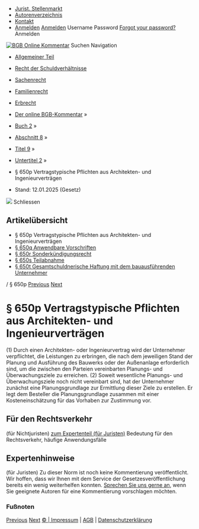   * [Jurist. Stellenmarkt](https://bgb.kommentar.de/Buch-2/Abschnitt-8/Titel-9/Untertitel-2/</job-board> "Jurist. Stellenmarkt")
  * [Autorenverzeichnis](https://bgb.kommentar.de/Buch-2/Abschnitt-8/Titel-9/Untertitel-2/</Autorenverzeichnis> "Autorenverzeichnis")
  * [Kontakt](https://bgb.kommentar.de/Buch-2/Abschnitt-8/Titel-9/Untertitel-2/</Kontakt>)
  * [Anmelden](https://bgb.kommentar.de/Buch-2/Abschnitt-8/Titel-9/Untertitel-2/<#login> "show login form") [Anmelden](https://bgb.kommentar.de/Buch-2/Abschnitt-8/Titel-9/Untertitel-2/<#> "hide login form") Username Password
[Forgot your password?](https://bgb.kommentar.de/Buch-2/Abschnitt-8/Titel-9/Untertitel-2/</user/forgotpassword>) Anmelden 


[![BGB Online Kommentar](https://bgb.kommentar.de/extension/bgb/design/bgb/images/logo.png)](https://bgb.kommentar.de/Buch-2/Abschnitt-8/Titel-9/Untertitel-2/</> "BGB Online Kommentar")
Suchen
Navigation
  * [Allgemeiner Teil](https://bgb.kommentar.de/Buch-2/Abschnitt-8/Titel-9/Untertitel-2/</Buch-1>)
  * [Recht der Schuldverhältnisse](https://bgb.kommentar.de/Buch-2/Abschnitt-8/Titel-9/Untertitel-2/</Buch-2>)
  * [Sachenrecht](https://bgb.kommentar.de/Buch-2/Abschnitt-8/Titel-9/Untertitel-2/</Buch-3>)
  * [Familienrecht](https://bgb.kommentar.de/Buch-2/Abschnitt-8/Titel-9/Untertitel-2/</Buch-4>)
  * [Erbrecht](https://bgb.kommentar.de/Buch-2/Abschnitt-8/Titel-9/Untertitel-2/</Buch-5>)


  * [Der online BGB-Kommentar](https://bgb.kommentar.de/Buch-2/Abschnitt-8/Titel-9/Untertitel-2/</>) »
  * [Buch 2](https://bgb.kommentar.de/Buch-2/Abschnitt-8/Titel-9/Untertitel-2/</Buch-2>) »
  * [Abschnitt 8](https://bgb.kommentar.de/Buch-2/Abschnitt-8/Titel-9/Untertitel-2/</Buch-2/Abschnitt-8>) »
  * [Titel 9](https://bgb.kommentar.de/Buch-2/Abschnitt-8/Titel-9/Untertitel-2/</Buch-2/Abschnitt-8/Titel-9>) »
  * [Untertitel 2](https://bgb.kommentar.de/Buch-2/Abschnitt-8/Titel-9/Untertitel-2/</Buch-2/Abschnitt-8/Titel-9/Untertitel-2>) »
  * § 650p Vertragstypische Pflichten aus Architekten- und Ingenieurverträgen 
  * Stand: 12.01.2025 (Gesetz) 


![](https://vg01.met.vgwort.de/na/1c9909529ead4f509072c06d9081a7d5)
Schliessen 
## Artikelübersicht
  * § 650p Vertragstypische Pflichten aus Architekten- und Ingenieurverträgen 
  * [ § 650q Anwendbare Vorschriften ](https://bgb.kommentar.de/Buch-2/Abschnitt-8/Titel-9/Untertitel-2/</Buch-2/Abschnitt-8/Titel-9/Untertitel-2/Anwendbare-Vorschriften>)
  * [ § 650r Sonderkündigungsrecht ](https://bgb.kommentar.de/Buch-2/Abschnitt-8/Titel-9/Untertitel-2/</Buch-2/Abschnitt-8/Titel-9/Untertitel-2/Sonderkuendigungsrecht>)
  * [ § 650s Teilabnahme ](https://bgb.kommentar.de/Buch-2/Abschnitt-8/Titel-9/Untertitel-2/</Buch-2/Abschnitt-8/Titel-9/Untertitel-2/Teilabnahme>)
  * [ § 650t Gesamtschuldnerische Haftung mit dem bauausführenden Unternehmer ](https://bgb.kommentar.de/Buch-2/Abschnitt-8/Titel-9/Untertitel-2/</Buch-2/Abschnitt-8/Titel-9/Untertitel-2/Gesamtschuldnerische-Haftung-mit-dem-bauausfuehrenden-Unternehmer>)


/ § 650p 
[Previous](https://bgb.kommentar.de/Buch-2/Abschnitt-8/Titel-9/Untertitel-2/</Buch-2/Abschnitt-8/Titel-9/Untertitel-1/Kapitel-4/Abweichende-Vereinbarungen> "§ 650o Abweichende Vereinbarungen") [Next](https://bgb.kommentar.de/Buch-2/Abschnitt-8/Titel-9/Untertitel-2/</Buch-2/Abschnitt-8/Titel-9/Untertitel-2/Anwendbare-Vorschriften> "§ 650q Anwendbare Vorschriften")
# § 650p Vertragstypische Pflichten aus Architekten- und Ingenieurverträgen
(1) Durch einen Architekten- oder Ingenieurvertrag wird der Unternehmer verpflichtet, die Leistungen zu erbringen, die nach dem jeweiligen Stand der Planung und Ausführung des Bauwerks oder der Außenanlage erforderlich sind, um die zwischen den Parteien vereinbarten Planungs- und Überwachungsziele zu erreichen.
(2) Soweit wesentliche Planungs- und Überwachungsziele noch nicht vereinbart sind, hat der Unternehmer zunächst eine Planungsgrundlage zur Ermittlung dieser Ziele zu erstellen. Er legt dem Besteller die Planungsgrundlage zusammen mit einer Kosteneinschätzung für das Vorhaben zur Zustimmung vor.
## Für den Rechtsverkehr 
(für Nichtjuristen)
[zum Expertenteil (für Juristen)](https://bgb.kommentar.de/Buch-2/Abschnitt-8/Titel-9/Untertitel-2/<#expertenhinweise>)
Bedeutung für den Rechtsverkehr, häufige Anwendungsfälle
## Expertenhinweise
(für Juristen)
Zu dieser Norm ist noch keine Kommentierung veröffentlicht. Wir hoffen, dass wir Ihnen mit dem Service der Gesetzesveröffentlichung bereits ein wenig weiterhelfen konnten. [Sprechen Sie uns gerne an](https://bgb.kommentar.de/Buch-2/Abschnitt-8/Titel-9/Untertitel-2/</Kontakt>), wenn Sie geeignete Autoren für eine Kommentierung vorschlagen möchten. 
### Fußnoten
[Previous](https://bgb.kommentar.de/Buch-2/Abschnitt-8/Titel-9/Untertitel-2/</Buch-2/Abschnitt-8/Titel-9/Untertitel-1/Kapitel-4/Abweichende-Vereinbarungen> "§ 650o Abweichende Vereinbarungen") [Next](https://bgb.kommentar.de/Buch-2/Abschnitt-8/Titel-9/Untertitel-2/</Buch-2/Abschnitt-8/Titel-9/Untertitel-2/Anwendbare-Vorschriften> "§ 650q Anwendbare Vorschriften")
[© | Impressum](https://bgb.kommentar.de/Buch-2/Abschnitt-8/Titel-9/Untertitel-2/</Kontakt>) | [AGB](https://bgb.kommentar.de/Buch-2/Abschnitt-8/Titel-9/Untertitel-2/</AGB>) | [Datenschutzerklärung](https://bgb.kommentar.de/Buch-2/Abschnitt-8/Titel-9/Untertitel-2/</Datenschutzerklaerung-fuer-Leser>)
